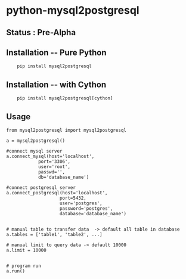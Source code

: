 # python-mysql2postgresql

## Status : Pre-Alpha

## Installation -- Pure Python
```
    pip install mysql2postgresql
```

## Installation -- with Cython
```
    pip install mysql2postgresql[cython]
```

## Usage

```
from mysql2postgresql import mysql2postgresql

a = mysql2postgresql()

#connect mysql server
a.connect_mysql(host='localhost',
            port='3306',
            user='root',
            passwd='',
            db='database_name')

#connect postgresql server
a.connect_postgresql(host='localhost',             
                    port=5432,
                    user='postgres',                                
                    password='postgres',                     
                    database='database_name')  


# manual table to transfer data  -> default all table in database
a.tables = ['table1', 'table2', ...]

# manual limit to query data -> default 10000
a.limit = 10000


# program run
a.run()   

```


